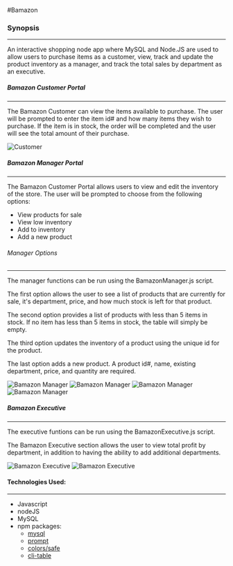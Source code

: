 #Bamazon

### Synopsis
***

An interactive shopping node app where MySQL and Node.JS are used to allow users to purchase items as a customer, view, track and update the product inventory as a manager, and track the total sales by department as an executive.

##### Bamazon Customer Portal
***

The Bamazon Customer can view the items available to purchase. The user will be prompted to enter the item id# and how many items they wish to purchase. If the item is in stock, the order will be completed and the user will see the total amount of their purchase.

![Customer](screenshots/CustomerPurchase.png)


##### Bamazon Manager Portal
***

The Bamazon Customer Portal allows users to view and edit the inventory of the store. The user will be prompted to choose from the following options:
* View products for sale
* View low inventory
* Add to inventory
* Add a new product

###### Manager Options
***
The manager functions can be run using the BamazonManager.js script.

The first option allows the user to see a list of products that are currently for sale, it's department, price, and how much stock is left for that product.

The second option provides a list of products with less than 5 items in stock. If no item has less than 5 items in stock, the table will simply be empty. 

The third option updates the inventory of a product using the unique id for the product. 

The last option adds a new product. A product id#, name, existing department, price, and quantity are required.

![Bamazon Manager](screenshots/Manager-1.png)
![Bamazon Manager](screenshots/Manager-2.png)
![Bamazon Manager](screenshots/Manager-3.png)
![Bamazon Manager](screenshots/Manager-4.png)


##### Bamazon Executive
***
The executive funtions can be run using the BamazonExecutive.js script. 

The Bamazon Executive section allows the user to view total profit by department, in addition to having the ability to add additional departments.  

![Bamazon Executive](screenshots/Executive-1.png)
![Bamazon Executive](screenshots/Executive-2.png)



#### Technologies Used:
***

* Javascript
* nodeJS
* MySQL
* npm packages:
	- [mysql](https://github.com/felixge/node-mysql)
	- [prompt](https://github.com/flatiron/prompt)
	- [colors/safe](https://github.com/Marak/colors.js)
	- [cli-table](https://github.com/Automattic/cli-table)

